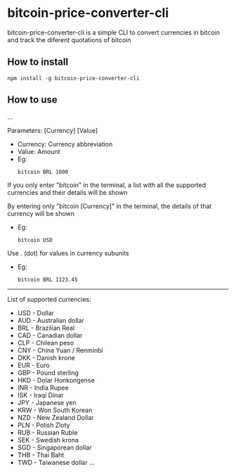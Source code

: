 # bitcoin-price-converter-cli

bitcoin-price-converter-cli is a simple CLI to convert currencies in bitcoin and track the diferent quotations of bitcoin

## How to install

```
npm install -g bitcoin-price-converter-cli
```

## How to use
...

  Parameters: [Currency] [Value]
  * Currency: Currency abbreviation
  * Value: Amount
  * Eg:
    ```
    bitcoin BRL 1000
    ```
  
  

  If you only enter "bitcoin" in the terminal, a list with all the supported currencies and their details will be shown



  By entering only "bitcoin [Currency]" in the terminal, the details of that currency will be shown
  * Eg:
    ```
    bitcoin USD
    ```



  Use . (dot) for values in currency subunits
  * Eg:
    ```
    bitcoin BRL 1123.45
    ```
  
  
  ---
  
  
  List of supported currencies:
  
  * USD - Dollar
  * AUD - Australian dollar
  * BRL - Brazilian Real
  * CAD - Canadian dollar
  * CLP - Chilean peso
  * CNY - China Yuan / Renminbi
  * DKK - Danish krone
  * EUR - Euro
  * GBP - Pound sterling
  * HKD - Dolar Honkongense
  * INR - India Rupee
  * ISK - Iraqi Dinar
  * JPY - Japanese yen
  * KRW - Won South Korean
  * NZD - New Zealand Dollar
  * PLN - Polish Zloty
  * RUB - Russian Ruble
  * SEK - Swedish krona
  * SGD - Singaporean dollar
  * THB - Thai Baht
  * TWD - Taiwanese dollar
...

